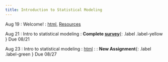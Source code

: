 ```yaml
---
title: Introduction to Statistical Modeling
---
```


Aug 19
: Welcome!
  : [html](https://jlacasa.github.io/stat705_fall2024/classes/day01_08192024), [Resources](https://jlacasa.github.io/stat705_fall2024/resources/)

Aug 21
: Intro to statistical modeling
  : **Complete [survey](#)**{: .label .label-yellow } Due 08/21

Aug 23
: Intro to statistical modeling
  : [html](#)
: 
  : **New Assignment**{: .label .label-green } Due 08/27
